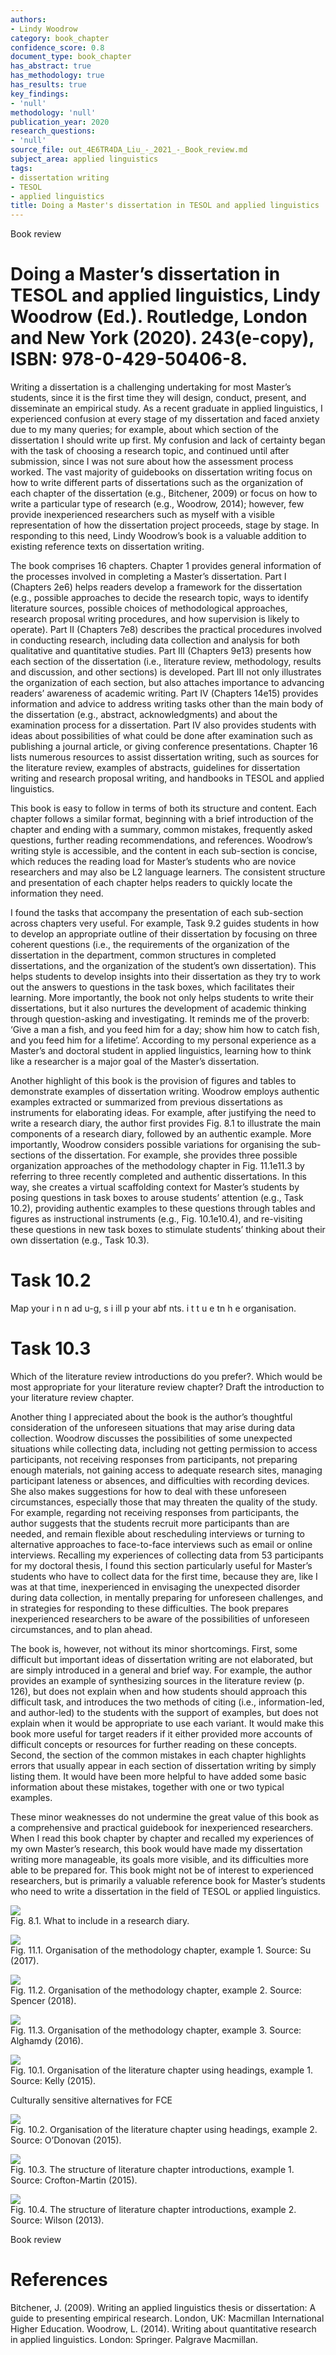 ```yaml
---
authors:
- Lindy Woodrow
category: book_chapter
confidence_score: 0.8
document_type: book_chapter
has_abstract: true
has_methodology: true
has_results: true
key_findings:
- 'null'
methodology: 'null'
publication_year: 2020
research_questions:
- 'null'
source_file: out_4E6TR4DA_Liu_-_2021_-_Book_review.md
subject_area: applied linguistics
tags:
- dissertation writing
- TESOL
- applied linguistics
title: Doing a Master's dissertation in TESOL and applied linguistics
---
```


Book review

# Doing a Master’s dissertation in TESOL and applied linguistics, Lindy Woodrow (Ed.). Routledge, London and New York (2020). 243(e-copy), ISBN: 978-0-429-50406-8.

Writing a dissertation is a challenging undertaking for most Master’s students, since it is the first time they will design, conduct, present, and disseminate an empirical study. As a recent graduate in applied linguistics, I experienced confusion at every stage of my dissertation and faced anxiety due to my many queries; for example, about which section of the dissertation I should write up first. My confusion and lack of certainty began with the task of choosing a research topic, and continued until after submission, since I was not sure about how the assessment process worked. The vast majority of guidebooks on dissertation writing focus on how to write different parts of dissertations such as the organization of each chapter of the dissertation (e.g., Bitchener, 2009) or focus on how to write a particular type of research (e.g., Woodrow, 2014); however, few provide inexperienced researchers such as myself with a visible representation of how the dissertation project proceeds, stage by stage. In responding to this need, Lindy Woodrow’s book is a valuable addition to existing reference texts on dissertation writing.

The book comprises 16 chapters. Chapter 1 provides general information of the processes involved in completing a Master’s dissertation. Part I (Chapters 2e6) helps readers develop a framework for the dissertation (e.g., possible approaches to decide the research topic, ways to identify literature sources, possible choices of methodological approaches, research proposal writing procedures, and how supervision is likely to operate). Part II (Chapters 7e8) describes the practical procedures involved in conducting research, including data collection and analysis for both qualitative and quantitative studies. Part III (Chapters 9e13) presents how each section of the dissertation (i.e., literature review, methodology, results and discussion, and other sections) is developed. Part III not only illustrates the organization of each section, but also attaches importance to advancing readers’ awareness of academic writing. Part IV (Chapters 14e15) provides information and advice to address writing tasks other than the main body of the dissertation (e.g., abstract, acknowledgments) and about the examination process for a dissertation. Part IV also provides students with ideas about possibilities of what could be done after examination such as publishing a journal article, or giving conference presentations. Chapter 16 lists numerous resources to assist dissertation writing, such as sources for the literature review, examples of abstracts, guidelines for dissertation writing and research proposal writing, and handbooks in TESOL and applied linguistics.

This book is easy to follow in terms of both its structure and content. Each chapter follows a similar format, beginning with a brief introduction of the chapter and ending with a summary, common mistakes, frequently asked questions, further reading recommendations, and references. Woodrow’s writing style is accessible, and the content in each sub-section is concise, which reduces the reading load for Master’s students who are novice researchers and may also be L2 language learners. The consistent structure and presentation of each chapter helps readers to quickly locate the information they need.

I found the tasks that accompany the presentation of each sub-section across chapters very useful. For example, Task 9.2 guides students in how to develop an appropriate outline of their dissertation by focusing on three coherent questions (i.e., the requirements of the organization of the dissertation in the department, common structures in completed dissertations, and the organization of the student’s own dissertation). This helps students to develop insights into their dissertation as they try to work out the answers to questions in the task boxes, which facilitates their learning. More importantly, the book not only helps students to write their dissertations, but it also nurtures the development of academic thinking through question-asking and investigating. It reminds me of the proverb: ‘Give a man a fish, and you feed him for a day; show him how to catch fish, and you feed him for a lifetime’. According to my personal experience as a Master’s and doctoral student in applied linguistics, learning how to think like a researcher is a major goal of the Master’s dissertation.

Another highlight of this book is the provision of figures and tables to demonstrate examples of dissertation writing. Woodrow employs authentic examples extracted or summarized from previous dissertations as instruments for elaborating ideas. For example, after justifying the need to write a research diary, the author first provides Fig. 8.1 to illustrate the main components of a research diary, followed by an authentic example. More importantly, Woodrow considers possible variations for organising the sub-sections of the dissertation. For example, she provides three possible organization approaches of the methodology chapter in Fig. 11.1e11.3 by referring to three recently completed and authentic dissertations. In this way, she creates a virtual scaffolding context for Master’s students by posing questions in task boxes to arouse students’ attention (e.g., Task 10.2), providing authentic examples to these questions through tables and figures as instructional instruments (e.g., Fig. 10.1e10.4), and re-visiting these questions in new task boxes to stimulate students’ thinking about their own dissertation (e.g., Task 10.3).

# Task 10.2

Map your i  n n ad u-g, s i ill p  your abf nts.  i  t t u e tn h e organisation.

# Task 10.3

Which of the literature review introductions do you prefer?. Which would be most appropriate for your literature review chapter? Draft the introduction to your literature review chapter.

Another thing I appreciated about the book is the author’s thoughtful consideration of the unforeseen situations that may arise during data collection. Woodrow discusses the possibilities of some unexpected situations while collecting data, including not getting permission to access participants, not receiving responses from participants, not preparing enough materials, not gaining access to adequate research sites, managing participant lateness or absences, and difficulties with recording devices. She also makes suggestions for how to deal with these unforeseen circumstances, especially those that may threaten the quality of the study. For example, regarding not receiving responses from participants, the author suggests that the students recruit more participants than are needed, and remain flexible about rescheduling interviews or turning to alternative approaches to face-to-face interviews such as email or online interviews. Recalling my experiences of collecting data from 53 participants for my doctoral thesis, I found this section particularly useful for Master’s students who have to collect data for the first time, because they are, like I was at that time, inexperienced in envisaging the unexpected disorder during data collection, in mentally preparing for unforeseen challenges, and in strategies for responding to these difficulties. The book prepares inexperienced researchers to be aware of the possibilities of unforeseen circumstances, and to plan ahead.

The book is, however, not without its minor shortcomings. First, some difficult but important ideas of dissertation writing are not elaborated, but are simply introduced in a general and brief way. For example, the author provides an example of synthesizing sources in the literature review (p. 126), but does not explain when and how students should approach this difficult task, and introduces the two methods of citing (i.e., information-led, and author-led) to the students with the support of examples, but does not explain when it would be appropriate to use each variant. It would make this book more useful for target readers if it either provided more accounts of difficult concepts or resources for further reading on these concepts. Second, the section of the common mistakes in each chapter highlights errors that usually appear in each section of dissertation writing by simply listing them. It would have been more helpful to have added some basic information about these mistakes, together with one or two typical examples.

These minor weaknesses do not undermine the great value of this book as a comprehensive and practical guidebook for inexperienced researchers. When I read this book chapter by chapter and recalled my experiences of my own Master’s research, this book would have made my dissertation writing more manageable, its goals more visible, and its difficulties more able to be prepared for. This book might not be of interest to experienced researchers, but is primarily a valuable reference book for Master’s students who need to write a dissertation in the field of TESOL or applied linguistics.

![](img/0ecd3d7cb64b5e7bb31bc930339b7cb282f0a907ebc1d8c5eb01e05c7910b8c6.jpg)  
Fig. 8.1. What to include in a research diary.

![](img/91c4fb5c2d978b0c1265d036fbd8d4cbd9b255791d57a27a2cc70e1e44891641.jpg)  
Fig. 11.1. Organisation of the methodology chapter, example 1. Source: Su (2017).

![](img/51768d5ce82ea3167437630f88b65f44cd1aab19a6b35ea28b479f0260836ead.jpg)  
Fig. 11.2. Organisation of the methodology chapter, example 2. Source: Spencer (2018).

![](img/7116bbdc9e4bf9b57235d839d41851b11426ac040bff221cf98dc4ed776e0a7b.jpg)  
Fig. 11.3. Organisation of the methodology chapter, example 3. Source: Alghamdy (2016).

![](img/2c8f5b46a59b17a3f10da00bf08ec6906de4070b9a2478fcf8c94a9983f96293.jpg)  
Fig. 10.1. Organisation of the literature chapter using headings, example 1. Source: Kelly (2015).

Culturally sensitive alternatives for FCE

![](img/5bbd3cb8c352e76df94742479ddef30d34895646170052f01987aaa46e0d24d5.jpg)  
Fig. 10.2. Organisation of the literature chapter using headings, example 2. Source: O’Donovan (2015).

![](img/ee9893974f1c508ddfbb71b9bff5f619629547a7fc64e6e86e682918a7b650a2.jpg)  
Fig. 10.3. The structure of literature chapter introductions, example 1. Source: Crofton-Martin (2015).

![](img/4ef0f9e42a241e78e69724133a038d988361dbaa2e4154cc672e94d010cf8ccf.jpg)  
Fig. 10.4. The structure of literature chapter introductions, example 2. Source: Wilson (2013).

Book review

# References

Bitchener, J. (2009). Writing an applied linguistics thesis or dissertation: A guide to presenting empirical research. London, UK: Macmillan International Higher Education. Woodrow, L. (2014). Writing about quantitative research in applied linguistics. London: Springer. Palgrave Macmillan.